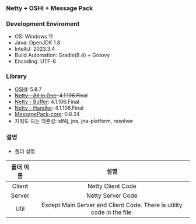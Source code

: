 ### Netty + OSHI + Message Pack

### Development Enviroment
* OS: Windows 11
* Java: OpenJDK 1.8
* IntelliJ: 2023.3.4
* Build Automation: Gradle(8.4) + Groovy
* Encoding: UTF-8

### Library
* [OSHI](https://mvnrepository.com/artifact/com.github.oshi/oshi-core): 5.8.7
* ~~[Netty - All In One](https://mvnrepository.com/artifact/io.netty/netty-all): 4.1.106.Final~~
* [Netty - Buffer](https://mvnrepository.com/artifact/io.netty/netty-buffer/4.1.106.Final): 4.1.106.Final
* [Netty - Handler](https://mvnrepository.com/artifact/io.netty/netty-handler/4.1.106.Final): 4.1.106.Final
* [MessagePack-core](https://mvnrepository.com/artifact/org.msgpack/msgpack-core): 0.8.24
* 지워도 되는 의존성: slf4j, jna, jna-platform, resolver

### 설명

* 폴더 설명

| 폴더 이름 | 설명 |
| :---: | :---: |
| Client | Netty Client Code |
| Server | Netty Server Code |
| Util | Except Main Server and Client Code. There is utility code in the file. |

